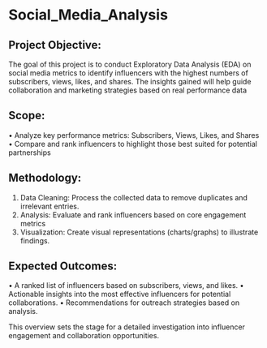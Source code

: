 # Social_Media_Analysis
## Project Objective:
The goal of this project is to conduct Exploratory Data Analysis (EDA) on social media metrics to identify influencers with the highest numbers of subscribers, views, likes, and shares. The insights gained will help guide collaboration and marketing strategies based on real performance data

## Scope:  
•	Analyze key performance metrics: Subscribers, Views, Likes, and Shares
• Compare and rank influencers to highlight those best suited for potential partnerships

## Methodology:
1. Data Cleaning: Process the collected data to remove duplicates and irrelevant entries.
2. Analysis: Evaluate and rank influencers based on core engagement metrics
3. Visualization: Create visual representations (charts/graphs) to illustrate findings.

## Expected Outcomes: 
•	A ranked list of influencers based on subscribers, views, and likes.
•	Actionable insights into the most effective influencers for potential collaborations.
•	Recommendations for outreach strategies based on analysis.

This overview sets the stage for a detailed investigation into influencer engagement and collaboration opportunities.
